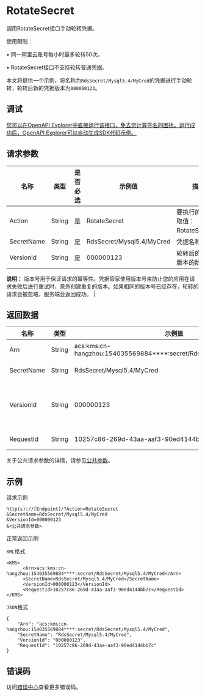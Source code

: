 # RotateSecret

调用RotateSecret接口手动轮转凭据。

使用限制：

• 同一阿里云账号每小时最多轮转50次。

• RotateSecret接口不支持轮转普通凭据。

本文将提供一个示例，将名称为`RdsSecret/Mysql5.4/MyCred`的凭据进行手动轮转，轮转后新的凭据版本为`000000123`。

## 调试

[您可以在OpenAPI Explorer中直接运行该接口，免去您计算签名的困扰。运行成功后，OpenAPI Explorer可以自动生成SDK代码示例。](https://api.aliyun.com/#product=Kms&api=RotateSecret&type=RPC&version=2016-01-20)

## 请求参数

|名称|类型|是否必选|示例值|描述|
|--|--|----|---|--|
|Action|String|是|RotateSecret|要执行的操作，取值：RotateSecret。 |
|SecretName|String|是|RdsSecret/Mysql5.4/MyCred|凭据名称。 |
|VersionId|String|是|000000123|轮转后的凭据新版本的版本号。

 **说明：** 版本号用于保证请求的幂等性。凭据管家使用版本号来防止您的应用在请求失败后进行重试时，意外创建重复的版本。如果相同的版本号已经存在，轮转的请求会被忽略，服务端会返回成功。 |

## 返回数据

|名称|类型|示例值|描述|
|--|--|---|--|
|Arn|String|acs:kms:cn-hangzhou:154035569884\*\*\*\*:secret/RdsSecret/Mysql5.4/MyCred|凭据ARN。 |
|SecretName|String|RdsSecret/Mysql5.4/MyCred|凭据名称。 |
|VersionId|String|000000123|轮转后的凭据新版本的版本号。 |
|RequestId|String|10257c86-269d-43aa-aaf3-90ed4144bb7c|请求ID。 |

关于公共请求参数的详情，请参见[公共参数](~~69007~~)。

## 示例

请求示例

```
http(s)://[Endpoint]/?Action=RotateSecret
&SecretName=RdsSecret/Mysql5.4/MyCred
&VersionId=000000123
&<公共请求参数>
```

正常返回示例

`XML`格式

```
<KMS>
	  <Arn>acs:kms:cn-hangzhou:154035569884****:secret/RdsSecret/Mysql5.4/MyCred</Arn>
	  <SecretName>RdsSecret/Mysql5.4/MyCred</SecretName>
	  <VersionId>000000123</VersionId>
	  <RequestId>10257c86-269d-43aa-aaf3-90ed4144bb7c</RequestId>
</KMS>
```

`JSON`格式

```
{
	"Arn": "acs:kms:cn-hangzhou:154035569884****:secret/RdsSecret/Mysql5.4/MyCred",
	"SecretName": "RdsSecret/Mysql5.4/MyCred",
	"VersionId": "000000123",
	"RequestId": "10257c86-269d-43aa-aaf3-90ed4144bb7c"
}
```

## 错误码

访问[错误中心](https://error-center.aliyun.com/status/product/Kms)查看更多错误码。

